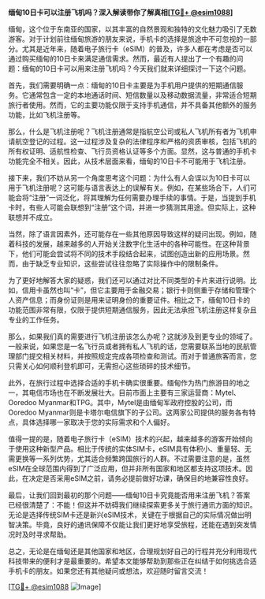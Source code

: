 **缅甸10日卡可以注册飞机吗？深入解读带你了解真相[[TG💪+ @esim1088](https://t.me/s/esim1088)]**

缅甸，这个位于东南亚的国家，以其丰富的自然景观和独特的文化魅力吸引了无数游客。对于计划前往缅甸旅游的朋友来说，手机卡的选择是旅途中不可忽视的一部分。尤其是近年来，随着电子旅行卡（eSIM）的普及，许多人都在考虑是否可以通过购买缅甸的10日卡来满足通信需求。然而，最近有人提出了一个有趣的问题：缅甸的10日卡可以用来注册飞机吗？今天我们就来详细探讨一下这个问题。

首先，我们需要明确一点：缅甸的10日卡主要是为手机用户提供的短期通信服务。它通常包含一定的本地通话时间、短信数量以及移动数据流量，非常适合短期旅行者使用。然而，它的主要功能仅限于支持手机通信，并不具备其他额外的服务功能，比如飞机注册等。

那么，什么是飞机注册呢？飞机注册通常是指航空公司或私人飞机所有者为飞机申请航空登记的过程。这一过程涉及复杂的法律程序和严格的资质审核，包括飞机的所有权证明、适航性检查、飞行员资格认证等多个方面。显然，这与普通的手机卡功能完全不相关。因此，从技术层面来看，缅甸的10日卡不可能用于飞机注册。

接下来，我们不妨从另一个角度思考这个问题：为什么有人会误以为10日卡可以用于飞机注册呢？这可能与语言表达上的误解有关。例如，在某些场合下，人们可能会将“注册”一词泛化，将其理解为任何需要办理手续的事情。于是，当提到手机卡时，有些人可能会联想到“注册”这个词，并进一步猜测其用途。但实际上，这种联想并不成立。

当然，除了语言因素外，还可能存在一些其他原因导致这样的疑问出现。例如，随着科技的发展，越来越多的人开始关注数字化生活中的各种可能性。在这种背景下，他们可能会尝试将不同的技术手段结合起来，试图创造出新的应用场景。然而，由于缺乏专业知识，这些尝试往往忽略了实际操作中的限制条件。

为了更好地解答大家的疑惑，我们还可以通过对比不同类型的卡片来进行说明。比如，信用卡虽然也叫“卡”，但它主要用于金融交易；银行卡则侧重于存储和管理个人资产信息；而身份证则是用来证明身份的重要证件。相比之下，缅甸10日卡的功能范围非常有限，仅限于提供短期通信服务，因此无法承担飞机注册这样复杂且专业的工作任务。

那么，如果我们真的需要进行飞机注册该怎么办呢？这就涉及到更专业的领域了。一般来说，如果您是一名飞行员或者拥有私人飞机的话，您需要联系当地的民航管理部门提交相关材料，并按照规定完成各项检查和测试。而对于普通旅客而言，您只需关心如何顺利登机即可，无需担心这些琐碎的技术细节。

此外，在旅行过程中选择合适的手机卡确实很重要。缅甸作为热门旅游目的地之一，其电信市场也在不断发展壮大。目前市面上主要有三家运营商：Mytel、Ooredoo Myanmar和TPG。其中，Mytel是由缅甸军政府控股的公司，而Ooredoo Myanmar则是卡塔尔电信旗下的子公司。这两家公司提供的服务各有特点，具体选择哪一家取决于您的实际需求和个人偏好。

值得一提的是，随着电子旅行卡（eSIM）技术的兴起，越来越多的游客开始倾向于使用这种新型产品。相比于传统的实体SIM卡，eSIM具有体积小、重量轻、无需更换等一系列优势，尤其适合频繁跨国旅行的人群。不过需要注意的是，虽然eSIM在全球范围内得到了广泛应用，但并非所有国家和地区都支持这项技术。因此，在决定是否采用eSIM之前，请务必提前做好功课，确保目的地兼容性良好。

最后，让我们回到最初的那个问题——缅甸10日卡究竟能否用来注册飞机？答案已经很清楚了：不能！但这并不妨碍我们继续探索更多关于旅行通讯方面的知识。无论是选择传统SIM卡还是新兴eSIM技术，关键在于根据自己的实际情况做出明智决策。毕竟，良好的通讯保障不仅能让我们更好地享受旅程，还能在遇到突发情况时及时寻求帮助。

总之，无论是在缅甸还是其他国家和地区，合理规划好自己的行程并充分利用现代科技带来的便利才是最重要的。希望本文能够帮助到那些正在纠结于如何挑选合适手机卡的朋友。如果您还有其他疑问或想法，欢迎随时留言交流！

[[TG💪+ @esim1088](https://t.me/s/esim1088) ![Image](https://i.postimg.cc/4NQfJmqS/Snipaste-2025-05-13-00-14-12.png)]